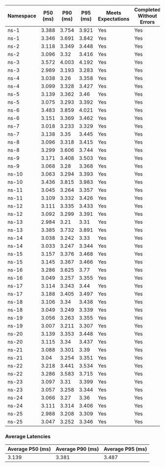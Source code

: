 | Namespace | P50 (ms) | P90 (ms) | P95 (ms) | Meets Expectations | Completed Without Errors |
|-----------|----------|----------|----------|--------------------|--------------------------|
| ns-1 | 3.388 | 3.754 | 3.921 | Yes | Yes |
| ns-1 | 3.346 | 3.691 | 3.842 | Yes | Yes |
| ns-2 | 3.118 | 3.349 | 3.448 | Yes | Yes |
| ns-2 | 3.096 | 3.32 | 3.416 | Yes | Yes |
| ns-3 | 3.572 | 4.003 | 4.192 | Yes | Yes |
| ns-3 | 2.989 | 3.193 | 3.283 | Yes | Yes |
| ns-4 | 3.038 | 3.26 | 3.358 | Yes | Yes |
| ns-4 | 3.099 | 3.328 | 3.427 | Yes | Yes |
| ns-5 | 3.139 | 3.362 | 3.46 | Yes | Yes |
| ns-5 | 3.075 | 3.293 | 3.392 | Yes | Yes |
| ns-6 | 3.483 | 3.859 | 4.021 | Yes | Yes |
| ns-6 | 3.151 | 3.369 | 3.462 | Yes | Yes |
| ns-7 | 3.018 | 3.233 | 3.329 | Yes | Yes |
| ns-7 | 3.138 | 3.35 | 3.445 | Yes | Yes |
| ns-8 | 3.096 | 3.318 | 3.415 | Yes | Yes |
| ns-8 | 3.299 | 3.606 | 3.744 | Yes | Yes |
| ns-9 | 3.171 | 3.408 | 3.503 | Yes | Yes |
| ns-9 | 3.068 | 3.28 | 3.368 | Yes | Yes |
| ns-10 | 3.063 | 3.294 | 3.393 | Yes | Yes |
| ns-10 | 3.436 | 3.815 | 3.983 | Yes | Yes |
| ns-11 | 3.045 | 3.264 | 3.357 | Yes | Yes |
| ns-11 | 3.109 | 3.332 | 3.426 | Yes | Yes |
| ns-12 | 3.111 | 3.335 | 3.433 | Yes | Yes |
| ns-12 | 3.092 | 3.299 | 3.391 | Yes | Yes |
| ns-13 | 2.984 | 3.21 | 3.31 | Yes | Yes |
| ns-13 | 3.385 | 3.732 | 3.891 | Yes | Yes |
| ns-14 | 3.038 | 3.242 | 3.33 | Yes | Yes |
| ns-14 | 3.033 | 3.247 | 3.344 | Yes | Yes |
| ns-15 | 3.157 | 3.376 | 3.468 | Yes | Yes |
| ns-15 | 3.145 | 3.367 | 3.466 | Yes | Yes |
| ns-16 | 3.286 | 3.625 | 3.77 | Yes | Yes |
| ns-16 | 3.049 | 3.257 | 3.355 | Yes | Yes |
| ns-17 | 3.114 | 3.343 | 3.44 | Yes | Yes |
| ns-17 | 3.188 | 3.405 | 3.497 | Yes | Yes |
| ns-18 | 3.106 | 3.34 | 3.438 | Yes | Yes |
| ns-18 | 3.049 | 3.249 | 3.339 | Yes | Yes |
| ns-19 | 3.056 | 3.263 | 3.355 | Yes | Yes |
| ns-19 | 3.007 | 3.211 | 3.307 | Yes | Yes |
| ns-20 | 3.139 | 3.353 | 3.448 | Yes | Yes |
| ns-20 | 3.115 | 3.34 | 3.437 | Yes | Yes |
| ns-21 | 3.088 | 3.301 | 3.39 | Yes | Yes |
| ns-21 | 3.04 | 3.254 | 3.351 | Yes | Yes |
| ns-22 | 3.218 | 3.441 | 3.534 | Yes | Yes |
| ns-22 | 3.286 | 3.583 | 3.715 | Yes | Yes |
| ns-23 | 3.097 | 3.31 | 3.399 | Yes | Yes |
| ns-23 | 3.057 | 3.258 | 3.344 | Yes | Yes |
| ns-24 | 3.066 | 3.27 | 3.36 | Yes | Yes |
| ns-24 | 3.111 | 3.314 | 3.406 | Yes | Yes |
| ns-25 | 2.988 | 3.208 | 3.309 | Yes | Yes |
| ns-25 | 3.047 | 3.252 | 3.346 | Yes | Yes |

### Average Latencies
| Average P50 (ms) | Average P90 (ms) | Average P95 (ms) |
|------------------|------------------|------------------|
| 3.139 | 3.381 | 3.487 |
